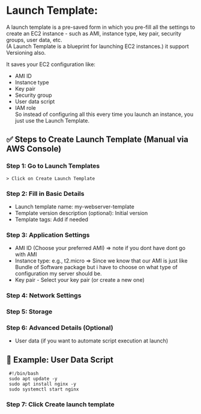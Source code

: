 # Launch Template: 
A launch template is a pre-saved form in which you pre-fill all the settings to create an EC2 instance - such as AMI, instance type, key pair, security groups, user data, etc.                                               
(A Launch Template is a blueprint for launching EC2 instances.) it support Versioning also.

It saves your EC2 configuration like: 
- AMI ID
- Instance type
- Key pair
- Security group
- User data script
- IAM role                                                                                                      
So instead of configuring all this every time you launch an instance, you just use the Launch Template.

## ✅ Steps to Create Launch Template (Manual via AWS Console)                                                  
### Step 1: Go to Launch Templates 
    > Click on Create Launch Template
### Step 2: Fill in Basic Details
   - Launch template name: my-webserver-template
   - Template version description (optional): Initial version
   - Template tags: Add if needed
### Step 3: Application Settings 
   - AMI ID (Choose your preferred AMI) => note if you dont have dont go with AMI
   - Instance type: e.g., t2.micro    => Since we know that our AMI is just like Bundle of Software package but i have to choose on what type of configuration my server should be. 
   - Key pair - Select your key pair (or create a new one)

### Step 4: Network Settings
### Step 5: Storage
### Step 6: Advanced Details (Optional)
   - User data (if you want to automate script execution at launch)
   ## 📌 Example: User Data Script
     #!/bin/bash
     sudo apt update -y
     sudo apt install nginx -y
     sudo systemctl start nginx

### Step 7: Click Create launch template
